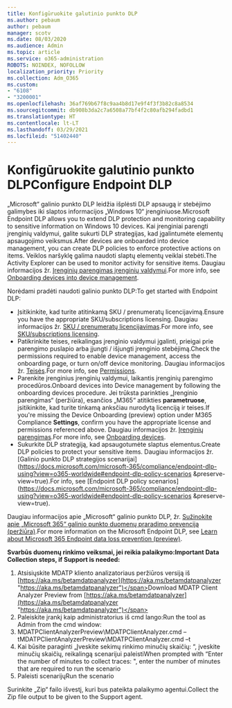 ```yaml
---
title: Konfigūruokite galutinio punkto DLP
ms.author: pebaum
author: pebaum
manager: scotv
ms.date: 08/03/2020
ms.audience: Admin
ms.topic: article
ms.service: o365-administration
ROBOTS: NOINDEX, NOFOLLOW
localization_priority: Priority
ms.collection: Adm_O365
ms.custom:
- "6108"
- "3200001"
ms.openlocfilehash: 36af769b67f8c9aa4b8d17e9f4f3f3b82c8a8534
ms.sourcegitcommit: db908b3da2c7a6508a77bf4f2c80afb294fadbd1
ms.translationtype: HT
ms.contentlocale: lt-LT
ms.lasthandoff: 03/29/2021
ms.locfileid: "51402440"
---
```

# <a name="configure-endpoint-dlp"></a><span data-ttu-id="7cad7-102">Konfigūruokite galutinio punkto DLP</span><span class="sxs-lookup"><span data-stu-id="7cad7-102">Configure Endpoint DLP</span></span>

<span data-ttu-id="7cad7-103">„Microsoft“ galinio punkto DLP leidžia išplėsti DLP apsaugą ir stebėjimo galimybes iki slaptos informacijos „Windows 10“ įrenginiuose.</span><span class="sxs-lookup"><span data-stu-id="7cad7-103">Microsoft Endpoint DLP allows you to extend DLP protection and monitoring capability to sensitive information on Windows 10 devices.</span></span> <span data-ttu-id="7cad7-104">Kai įrenginiai parengti įrenginių valdymui, galite sukurti DLP strategijas, kad įgalintumėte elementų apsaugojimo veiksmus.</span><span class="sxs-lookup"><span data-stu-id="7cad7-104">After devices are onboarded into device management, you can create DLP policies to enforce protective actions on items.</span></span> <span data-ttu-id="7cad7-105">Veiklos naršyklę galima naudoti slaptų elementų veiklai stebėti.</span><span class="sxs-lookup"><span data-stu-id="7cad7-105">The Activity Explorer can be used to monitor activity for sensitive items.</span></span> <span data-ttu-id="7cad7-106">Daugiau informacijos žr. [Įrenginių parengimas įrenginių valdymui](https://docs.microsoft.com/microsoft-365/compliance/endpoint-dlp-getting-started#onboarding-devices-into-device-management).</span><span class="sxs-lookup"><span data-stu-id="7cad7-106">For more info, see [Onboarding devices into device management](https://docs.microsoft.com/microsoft-365/compliance/endpoint-dlp-getting-started#onboarding-devices-into-device-management).</span></span>  

<span data-ttu-id="7cad7-107">Norėdami pradėti naudoti galinio punkto DLP:</span><span class="sxs-lookup"><span data-stu-id="7cad7-107">To get started with Endpoint DLP:</span></span>

- <span data-ttu-id="7cad7-108">Įsitikinkite, kad turite atitinkamą SKU / prenumeratų licencijavimą.</span><span class="sxs-lookup"><span data-stu-id="7cad7-108">Ensure you have the appropriate SKU/subscriptions licensing.</span></span> <span data-ttu-id="7cad7-109">Daugiau informacijos žr. [SKU / prenumeratų licencijavimas](https://docs.microsoft.com/microsoft-365/compliance/endpoint-dlp-getting-started#skusubscriptions-licensing).</span><span class="sxs-lookup"><span data-stu-id="7cad7-109">For more info, see [SKU/subscriptions licensing](https://docs.microsoft.com/microsoft-365/compliance/endpoint-dlp-getting-started#skusubscriptions-licensing).</span></span>
- <span data-ttu-id="7cad7-110">Patikrinkite teises, reikalingas įrenginio valdymui įgalinti, prieigai prie parengimo puslapio arba įjungti / išjungti įrenginio stebėjimą.</span><span class="sxs-lookup"><span data-stu-id="7cad7-110">Check the permissions required to enable device management, access the onboarding page, or turn on/off device monitoring.</span></span> <span data-ttu-id="7cad7-111">Daugiau informacijos žr. [Teisės](https://docs.microsoft.com/microsoft-365/compliance/endpoint-dlp-getting-started#permissions).</span><span class="sxs-lookup"><span data-stu-id="7cad7-111">For more info, see [Permissions](https://docs.microsoft.com/microsoft-365/compliance/endpoint-dlp-getting-started#permissions).</span></span>
- <span data-ttu-id="7cad7-112">Parenkite įrenginius įrenginių valdymui, laikantis įrenginių parengimo procedūros.</span><span class="sxs-lookup"><span data-stu-id="7cad7-112">Onboard devices into Device management by following the onboarding devices procedure.</span></span> <span data-ttu-id="7cad7-113">Jei trūksta parinkties „Įrenginio parengimas“ (peržiūra), esančios „M365“ atitikties  **parametruose**, įsitikinkite, kad turite tinkamą anksčiau nurodytą licenciją ir teises.</span><span class="sxs-lookup"><span data-stu-id="7cad7-113">If you're missing the Device Onboarding (preview) option under M365 Compliance  **Settings**, confirm you have the appropriate license and permissions referenced above.</span></span> <span data-ttu-id="7cad7-114">Daugiau informacijos žr. [Įrenginių parengimas](https://docs.microsoft.com/microsoft-365/compliance/endpoint-dlp-getting-started#onboarding-devices).</span><span class="sxs-lookup"><span data-stu-id="7cad7-114">For more info, see [Onboarding devices](https://docs.microsoft.com/microsoft-365/compliance/endpoint-dlp-getting-started#onboarding-devices).</span></span> 
- <span data-ttu-id="7cad7-115">Sukurkite DLP strategiją, kad apsaugotumėte slaptus elementus.</span><span class="sxs-lookup"><span data-stu-id="7cad7-115">Create DLP policies to protect your sensitive items.</span></span> <span data-ttu-id="7cad7-116">Daugiau informacijos žr. [Galinio punkto DLP strategijos scenarijai](https://docs.microsoft.com/microsoft-365/compliance/endpoint-dlp-using?view=o365-worldwide#endpoint-dlp-policy-scenarios &preserve-view=true).</span><span class="sxs-lookup"><span data-stu-id="7cad7-116">For info, see [Endpoint DLP policy scenarios](https://docs.microsoft.com/microsoft-365/compliance/endpoint-dlp-using?view=o365-worldwide#endpoint-dlp-policy-scenarios &preserve-view=true).</span></span>

<span data-ttu-id="7cad7-117">Daugiau informacijos apie „Microsoft“ galinio punkto DLP, žr. [Sužinokite apie „Microsoft 365“ galinio punkto duomenų praradimo prevenciją (peržiūra)](https://docs.microsoft.com/microsoft-365/compliance/endpoint-dlp-learn-about).</span><span class="sxs-lookup"><span data-stu-id="7cad7-117">For more information on the Microsoft Endpoint DLP, see [Learn about Microsoft 365 Endpoint data loss prevention (preview)](https://docs.microsoft.com/microsoft-365/compliance/endpoint-dlp-learn-about).</span></span>

<span data-ttu-id="7cad7-118">**Svarbūs duomenų rinkimo veiksmai, jei reikia palaikymo:**</span><span class="sxs-lookup"><span data-stu-id="7cad7-118">**Important Data Collection steps, if Support is needed:**</span></span>

1. <span data-ttu-id="7cad7-119">Atsisiųskite MDATP kliento analizatoriaus peržiūros versiją iš [https://aka.ms/betamdatpanalyzer](https://aka.ms/betamdatpanalyzer "https://aka.ms/betamdatpanalyzer")</span><span class="sxs-lookup"><span data-stu-id="7cad7-119">Download MDATP Client Analyzer Preview from [https://aka.ms/betamdatpanalyzer](https://aka.ms/betamdatpanalyzer "https://aka.ms/betamdatpanalyzer")</span></span>
2. <span data-ttu-id="7cad7-120">Paleiskite įrankį kaip administratorius iš cmd lango:</span><span class="sxs-lookup"><span data-stu-id="7cad7-120">Run the tool as Admin from the cmd window:</span></span>
3. <span data-ttu-id="7cad7-121">MDATPClientAnalyzerPreview\MDATPClientAnalyzer.cmd –t</span><span class="sxs-lookup"><span data-stu-id="7cad7-121">MDATPClientAnalyzerPreview\MDATPClientAnalyzer.cmd –t</span></span>
4. <span data-ttu-id="7cad7-122">Kai būsite paraginti „Įveskite sekimų rinkimo minučių skaičių: “, įveskite minučių skaičių, reikalingą scenarijui paleisti</span><span class="sxs-lookup"><span data-stu-id="7cad7-122">When prompted with “Enter the number of minutes to collect traces: ", enter the number of minutes that are required to run the scenario</span></span>
5. <span data-ttu-id="7cad7-123">Paleisti scenarijų</span><span class="sxs-lookup"><span data-stu-id="7cad7-123">Run the scenario</span></span>

<span data-ttu-id="7cad7-124">Surinkite „Zip“ failo išvestį, kuri bus pateikta palaikymo agentui.</span><span class="sxs-lookup"><span data-stu-id="7cad7-124">Collect the Zip file output to be given to the Support agent.</span></span>
